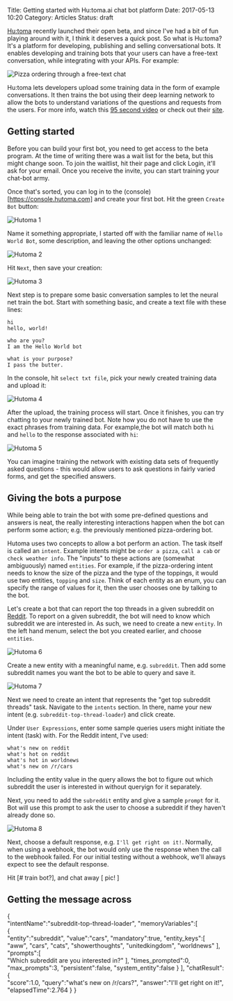 Title: Getting started with Hu:toma.ai chat bot platform
Date: 2017-05-13 10:20
Category: Articles
Status: draft

[Hu:toma](https://www.hutoma.com/) recently launched their open beta, and since I've had 
a bit of fun playing around with it, I think it deserves a quick post. So what is Hu:toma?
It's a platform for developing, publishing and selling conversational bots. It enables developing 
and training bots that your users can have a free-text conversation, while integrating with your 
APIs. For example:

![Pizza ordering through a free-text chat]({filename}/images/pizza-chat.png)

Hu:toma lets developers upload some training data in the form of example conversations. 
It then trains the bot using their deep learning network to allow the bots to understand 
variations of the questions and requests from the users. For more info, watch this [95 second video](https://www.youtube.com/watch?v=fB82FyKD674) or check out their [site](https://www.hutoma.com/).

Getting started
---------------

Before you can build your first bot, you need to get access to the beta program. At the time of 
writing there was a wait list for the beta, but this might change soon. To join the waitlist,
hit their page and click Login, it'll ask for your email. Once you receive the invite, you can
start training your chat-bot army. 

Once that's sorted, you can log in to the (console)[https://console.hutoma.com] and create your 
first bot. Hit the green `Create Bot` button:

![Hutoma 1]({filename}/images/hutoma1.png)

Name it something appropriate, I started off with the familiar name of `Hello World Bot`, some description, and leaving the other options unchanged:

![Hutoma 2]({filename}/images/hutoma2.png)

Hit `Next`, then save your creation:

![Hutoma 3]({filename}/images/hutoma3.png)

Next step is to prepare some basic conversation samples to let the neural net train the bot. Start
with something basic, and create a text file with these lines:

```
hi
hello, world!

who are you?
I am the Hello World bot

what is your purpose?
I pass the butter.
```

In the console, hit `select txt file`, pick your newly created training data and upload it:

![Hutoma 4]({filename}/images/hutoma4.png)

After the upload, the training process will start. Once it finishes, you can try chatting to your
newly trained bot. Note how you do not have to use the exact phrases from training data. For example,the bot will match both `hi` and `hello` to the response associated with `hi`:

![Hutoma 5]({filename}/images/hutoma5.png)

You can imagine training the network with existing data sets of frequently asked questions - this
would allow users to ask questions in fairly varied forms, and get the specified answers. 

Giving the bots a purpose
-------------------------

While being able to train the bot with some pre-defined questions and answers is neat, 
the really interesting interactions happen when the bot can perform some action; e.g. the previously
mentioned pizza-ordering bot. 

Hutoma uses two concepts to allow a bot perform an action. The task itself is called an `intent`. Example
intents might be `order a pizza`, `call a cab` or `check weather info`. The "inputs" to these actions are (somewhat ambiguously) named
`entities`. For example, if the pizza-ordering intent needs to know the size of the pizza and the type of the toppings, it would
use two entities, `topping` and `size`. Think of each entity as an enum, you can specify the range of values for it,
then the user chooses one by talking to the bot.

Let's create a bot that can report the top threads in a given subreddit on [Reddit](https://www.redit.com). To report on a given 
subreddit, the bot will need to know which subreddit we are interested in. As such, we need to create a new `entity`. In the left 
hand menum, select the bot you created earlier, and choose `entities`.

![Hutoma 6]({filename}/images/hutoma6.png)

Create a new entity with a meaningful name, e.g. `subreddit`. Then add some subreddit names you want the bot to be able to query and save it.

![Hutoma 7]({filename}/images/hutoma7.png)

Next we need to create an intent that represents the "get top subreddit threads" task. Navigate to the `intents` section. In there,
name your new intent (e.g. `subreddit-top-thread-loader`) and click create. 

Under `User Expressions`, enter some sample queries users might initiate the intent (task) with. For the Reddit intent, I've used:

```
what's new on reddit
what's hot on reddit
what's hot in worldnews
what's new on /r/cars
```

Including the entity value in the query allows the bot to figure out which subreddit the user is interested in without 
queryign for it separately.

Next, you need to add the `subreddit` entity and give a sample `prompt` for it. Bot will use this prompt to ask the user to
choose a subreddit if they haven't already done so.

![Hutoma 8]({filename}/images/hutoma8.png)

Next, choose a default response, e.g. `I'll get right on it!`. Normally, when using a webhook, the bot would only use the
response when the call to the webhook failed. For our initial testing without a webhook, we'll always expect to see the 
default response.

Hit [# train bot?], and chat away [ pic! ]

Getting the message across
--------------------------

{  
   "intentName":"subreddit-top-thread-loader",
   "memoryVariables":[  
      {  
         "entity":"subreddit",
         "value":"cars",
         "mandatory":true,
         "entity_keys":[  
            "aww",
            "cars",
            "cats",
            "showerthoughts",
            "unitedkingdom",
            "worldnews"
         ],
         "prompts":[  
            "Which subreddit are you interested in?"
         ],
         "times_prompted":0,
         "max_prompts":3,
         "persistent":false,
         "system_entity":false
      }
   ],
   "chatResult":{  
      "score":1.0,
      "query":"what's new on /r/cars?",
      "answer":"I'll get right on it!",
      "elapsedTime":2.764
   }
}

